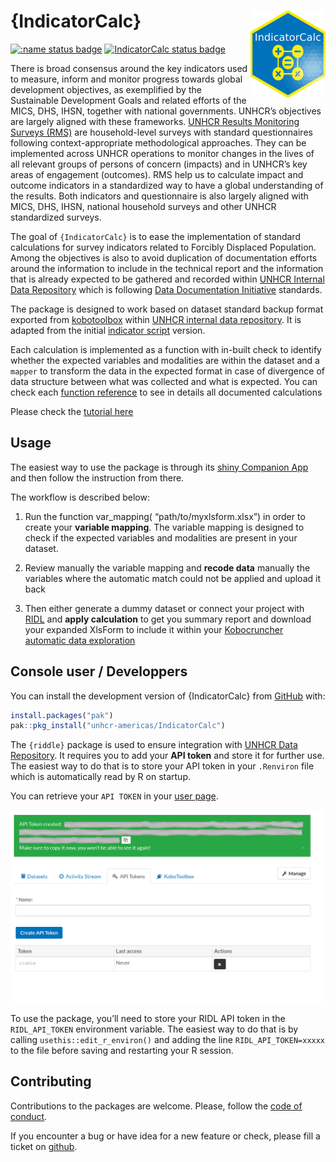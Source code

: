 
<!-- README.md is generated from README.Rmd. Please edit that file -->

# {IndicatorCalc} <img src="man/figures/logo.png" align="right" height="139" alt="" />

<!-- badges: start -->

[![:name status
badge](https://unhcrverse.r-universe.dev/badges/:name)](https://unhcrverse.r-universe.dev/)
[![IndicatorCalc status
badge](https://unhcrverse.r-universe.dev/badges/IndicatorCalc)](https://unhcrverse.r-universe.dev/IndicatorCalc)
<!-- badges: end -->

There is broad consensus around the key indicators used to measure,
inform and monitor progress towards global development objectives, as
exemplified by the Sustainable Development Goals and related efforts of
the MICS, DHS, IHSN, together with national governments. UNHCR’s
objectives are largely aligned with these frameworks. [UNHCR Results
Monitoring Surveys
(RMS)](https://intranet.unhcr.org/en/support-services/common-good-data-initiatives/household-surveys/Results-Monitoring-Surveys.html)
are household-level surveys with standard questionnaires following
context-appropriate methodological approaches. They can be implemented
across UNHCR operations to monitor changes in the lives of all relevant
groups of persons of concern (impacts) and in UNHCR’s key areas of
engagement (outcomes). RMS help us to calculate impact and outcome
indicators in a standardized way to have a global understanding of the
results. Both indicators and questionnaire is also largely aligned with
MICS, DHS, IHSN, national household surveys and other UNHCR standardized
surveys.

The goal of `{IndicatorCalc}` is to ease the implementation of standard
calculations for survey indicators related to Forcibly Displaced
Population. Among the objectives is also to avoid duplication of
documentation efforts around the information to include in the technical
report and the information that is already expected to be gathered and
recorded within [UNHCR Internal Data Repository](http://ridl.unhcr.org)
which is following [Data Documentation
Initiative](https://ddialliance.org/) standards.

The package is designed to work based on dataset standard backup format
exported from [kobotoolbox](http://http://kobo.unhcr.org) within [UNHCR
internal data repository](http://ridl.unhcr.org). It is adapted from the
initial [indicator
script](https://github.com/bozdagilgi/UNHCR-RMS-Indicators) version.

Each calculation is implemented as a function with in-built check to
identify whether the expected variables and modalities are within the
dataset and a `mapper` to transform the data in the expected format in
case of divergence of data structure between what was collected and what
is expected. You can check each [function
reference](/reference/index.html) to see in details all documented
calculations

Please check the [tutorial
here](https://unhcr-americas.github.io/IndicatorCalc/tutorial/)

## Usage

The easiest way to use the package is through its [shiny Companion
App](http://rstudio.unhcr.org/IndicatorCalc) and then follow the
instruction from there.

The workflow is described below:

1.  Run the function var_mapping( “path/to/myxlsform.xlsx”) in order to
    create your **variable mapping**. The variable mapping is designed
    to check if the expected variables and modalities are present in
    your dataset.

2.  Review manually the variable mapping and **recode data** manually
    the variables where the automatic match could not be applied and
    upload it back

3.  Then either generate a dummy dataset or connect your project with
    [RIDL](https://ridl.unhcr.org) and **apply calculation** to get you
    summary report and download your expanded XlsForm to include it
    within your [Kobocruncher automatic data
    exploration](https/rstudio.unhcr.org/kobcruncher)

## Console user / Developpers

You can install the development version of {IndicatorCalc} from
[GitHub](https://github.com/unhcr-americas/IndicatorCalc) with:

``` r
install.packages("pak")
pak::pkg_install("unhcr-americas/IndicatorCalc")
```

The `{riddle}` package is used to ensure integration with [UNHCR Data
Repository](https://ridl.unhcr.org). It requires you to add your **API
token** and store it for further use. The easiest way to do that is to
store your API token in your `.Renviron` file which is automatically
read by R on startup.

You can retrieve your `API TOKEN` in your [user
page](https://ridl.unhcr.org/user/).

![](https://raw.githubusercontent.com/Edouard-Legoupil/riddle/main/inst/token.png)

To use the package, you’ll need to store your RIDL API token in the
`RIDL_API_TOKEN` environment variable. The easiest way to do that is by
calling `usethis::edit_r_environ()` and adding the line
`RIDL_API_TOKEN=xxxxx` to the file before saving and restarting your R
session.

## Contributing

Contributions to the packages are welcome. Please, follow the [code of
conduct](CODE_OF_CONDUCT.html).

If you encounter a bug or have idea for a new feature or check, please
fill a ticket on
[github](https://github.com/edouard-legoupil/IndicatorCalc/issues/new/choose).
